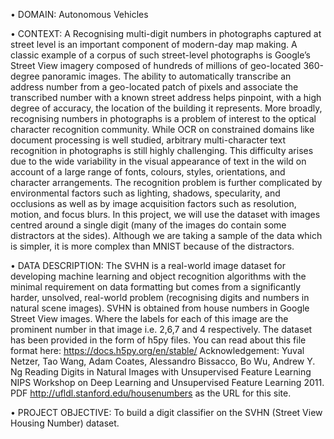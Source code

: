 • DOMAIN: Autonomous Vehicles

• CONTEXT: A Recognising multi-digit numbers in photographs captured at street level is an important component of modern-day map
making. A classic example of a corpus of such street-level photographs is Google’s Street View imagery composed of hundreds of millions
of geo-located 360-degree panoramic images.
The ability to automatically transcribe an address number from a geo-located patch of pixels and associate the transcribed number with a
known street address helps pinpoint, with a high degree of accuracy, the location of the building it represents. More broadly, recognising
numbers in photographs is a problem of interest to the optical character recognition community.
While OCR on constrained domains like document processing is well studied, arbitrary multi-character text recognition in photographs is
still highly challenging. This difficulty arises due to the wide variability in the visual appearance of text in the wild on account of a large
range of fonts, colours, styles, orientations, and character arrangements.
The recognition problem is further complicated by environmental factors such as lighting, shadows, specularity, and occlusions as well as
by image acquisition factors such as resolution, motion, and focus blurs. In this project, we will use the dataset with images centred around
a single digit (many of the images do contain some distractors at the sides). Although we are taking a sample of the data which is simpler,
it is more complex than MNIST because of the distractors.


• DATA DESCRIPTION: The SVHN is a real-world image dataset for developing machine learning and object recognition algorithms with the
minimal requirement on data formatting but comes from a significantly harder, unsolved, real-world problem (recognising digits and
numbers in natural scene images). SVHN is obtained from house numbers in Google Street View images.
Where the labels for each of this image are the prominent number in that image i.e. 2,6,7 and 4 respectively.
The dataset has been provided in the form of h5py files. You can read about this file format here: https://docs.h5py.org/en/stable/
Acknowledgement: Yuval Netzer, Tao Wang, Adam Coates, Alessandro Bissacco, Bo Wu, Andrew Y. Ng Reading Digits in Natural Images with Unsupervised
Feature Learning NIPS Workshop on Deep Learning and Unsupervised Feature Learning 2011. PDF
http://ufldl.stanford.edu/housenumbers as the URL for this site.


• PROJECT OBJECTIVE: To build a digit classifier on the SVHN (Street View Housing Number) dataset.
